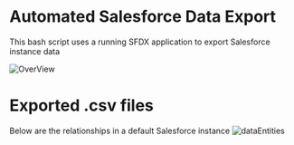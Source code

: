 # Automated Salesforce Data Export

This bash script uses a running SFDX application to export Salesforce instance data

![OverView](https://user-images.githubusercontent.com/2447375/105614904-77221080-5d9a-11eb-8664-a9ae5eb05079.png)

# Exported .csv files 
Below are the relationships in a default Salesforce instance
![dataEntities](https://user-images.githubusercontent.com/2447375/105614962-da13a780-5d9a-11eb-833b-5268216dbd82.png)
